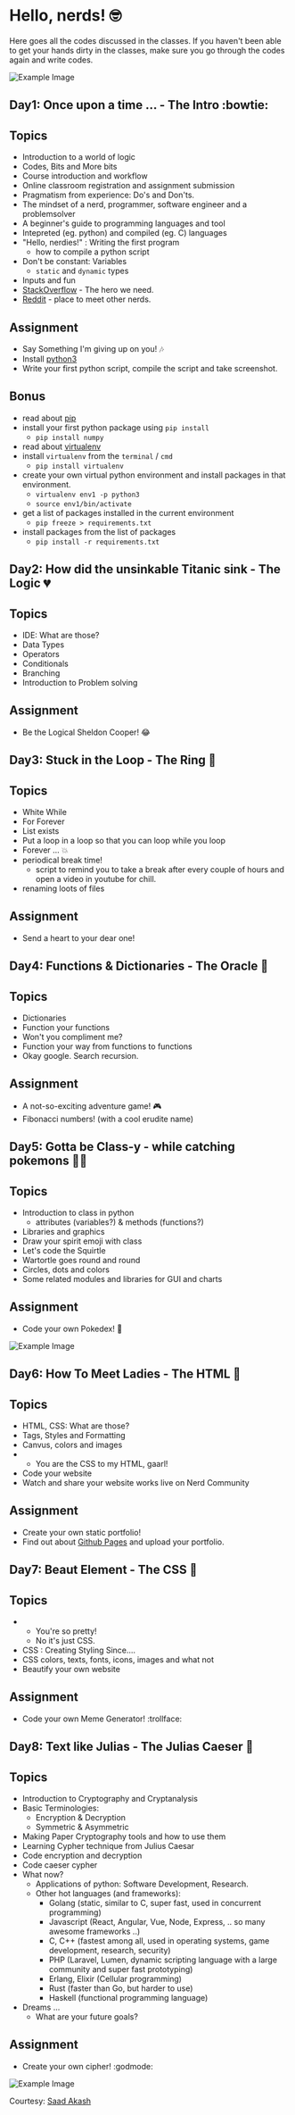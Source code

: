 # Hello, nerds! 🤓

Here goes all the codes discussed in the classes. If you haven't been able to get your hands dirty in the classes, make sure you go through the codes again and write codes.


![Example Image][1]

[1]: https://www.python.org/static/opengraph-icon-200x200.png

## Day1: Once upon a time ... - The Intro :bowtie:

Topics
------

* Introduction to a world of logic
* Codes, Bits and More bits
* Course introduction and workflow
* Online classroom registration and assignment submission 
* Pragmatism from experience: Do's and Don'ts.
* The mindset of a nerd, programmer, software engineer and a problemsolver
* A beginner's guide to programming languages and tool
* Intepreted (eg. python) and compiled (eg. C) languages
* "Hello, nerdies!" : Writing the first program
  * how to compile a python script
* Don't be constant: Variables
  * `static` and `dynamic` types
* Inputs and fun
* [StackOverflow](https://stackoverflow.com) - The hero we need.
* [Reddit](https://www.reddit.com/) - place to meet other nerds.


Assignment
-------
- Say Something I'm giving up on you! :notes:
- Install [python3](https://www.python.org/downloads/release/python-370/)
- Write your first python script, compile the script and take screenshot.

Bonus
-------
- read about [pip](https://www.w3schools.com/python/python_pip.asp)
- install your first python package using `pip install`
  - `pip install numpy`
- read about [virtualenv](https://virtualenv.pypa.io/en/latest/)
- install `virtualenv` from the `terminal` / `cmd`
  - `pip install virtualenv`
- create your own virtual python environment and install packages in that environment.
  - `virtualenv env1 -p python3`
  - `source env1/bin/activate`
- get a list of packages installed in the current environment
  - `pip freeze > requirements.txt`
- install packages from the list of packages
  - `pip install -r requirements.txt`


## Day2: How did the unsinkable Titanic sink - The Logic :broken_heart:

Topics
------

* IDE: What are those?
* Data Types
* Operators
* Conditionals
* Branching
* Introduction to Problem solving

Assignment
-------
- Be the Logical Sheldon Cooper! :joy:

## Day3: Stuck in the Loop - The Ring :ring:

Topics
------

* White While
* For Forever
* List exists
* Put a loop in a loop so that you can loop while you loop
* Forever ... 💥
* periodical break time!
  * script to remind you to take a break after every couple of hours and open a video in youtube for chill.
* renaming loots of files

Assignment
-------
- Send a heart to your dear one!

## Day4: Functions & Dictionaries - The Oracle :crown:

Topics
------

* Dictionaries
* Function your functions
* Won't you compliment me?
* Function your way from functions to functions
* Okay google. Search recursion.

Assignment
-------
- A not-so-exciting adventure game! :video_game:
- Fibonacci numbers! (with a cool erudite name)

## Day5:  Gotta be Class-y - while catching pokemons 👩‍🎨

Topics
------

* Introduction to class in python
  * attributes (variables?) & methods (functions?)
* Libraries and graphics
* Draw your spirit emoji with class
* Let's code the Squirtle
* Wartortle goes round and round
* Circles, dots and colors
* Some related modules and libraries for GUI and charts

Assignment
-------
- Code your own Pokedex! :vibration_mode:


![Example Image][2]

[2]: https://www.pngkey.com/png/detail/203-2037991_clip-freeuse-cage-drawing-snake-cute-ball-python.png

## Day6: How To Meet Ladies - The HTML :love_letter:

Topics
------

* HTML, CSS: What are those?
* Tags, Styles and Formatting
* Canvus, colors and images
* 	- You are the CSS to my HTML, gaarl! 
* Code your website
* Watch and share your website works live on Nerd Community

Assignment
-------
- Create your own static portfolio!
- Find out about [Github Pages](https://pages.github.com/) and upload your portfolio.

## Day7: Beaut Element - The CSS :dancer:

Topics
------

*  - You're so pretty! 
   - No it's just CSS.
* CSS : Creating Styling Since....
* CSS colors, texts, fonts, icons, images and what not
* Beautify your own website

Assignment
-------
- Code your own Meme Generator! :trollface:


## Day8: Text like Julias - The Julias Caeser :thought_balloon:

Topics
------
* Introduction to Cryptography and Cryptanalysis 
* Basic Terminologies:
  * Encryption & Decryption
  * Symmetric & Asymmetric
* Making Paper Cryptography tools and how to use them
* Learning Cypher technique from Julius Caesar 
* Code encryption and decryption
* Code caeser cypher
* What now?
  * Applications of python: Software Development, Research.
  * Other hot languages (and frameworks):
    * Golang (static, similar to C, super fast, used in concurrent programming)
    * Javascript (React, Angular, Vue, Node, Express, .. so many awesome frameworks  ..)
    * C, C++ (fastest among all, used in operating systems, game development, research, security)
    * PHP (Laravel, Lumen, dynamic scripting language with a large community and super fast prototyping)
    * Erlang, Elixir (Cellular programming)
    * Rust (faster than Go, but harder to use)
    * Haskell (functional programming language)
* Dreams ...
  * What are your future goals?

Assignment
-------
- Create your own cipher! :godmode:
	
![Example Image][3]

[3]: https://udemy-images.udemy.com/course/750x422/761380_c68d_3.jpg


Courtesy: [Saad Akash](https://github.com/SaadAAkash)